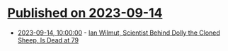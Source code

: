 # [Published on 2023-09-14](index.md)

* [2023-09-14, 10:00:00](https://science.slashdot.org/story/23/09/14/016203/ian-wilmut-scientist-behind-dolly-the-cloned-sheep-is-dead-at-79?utm_source=rss1.0mainlinkanon&utm_medium=feed) - [Ian Wilmut, Scientist Behind Dolly the Cloned Sheep, Is Dead at 79](https://science.slashdot.org/story/23/09/14/016203/ian-wilmut-scientist-behind-dolly-the-cloned-sheep-is-dead-at-79?utm_source=rss1.0mainlinkanon&utm_medium=feed)

